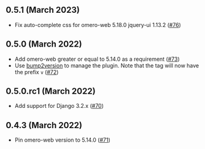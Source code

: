 0.5.1 (March 2023)
------------------

- Fix auto-complete css for omero-web 5.18.0 jquery-ui 1.13.2 ([#76](https://github.com/ome/omero-mapr/pull/76))


0.5.0 (March 2022)
------------------

- Add omero-web greater or equal to 5.14.0 as a requirement ([#73](https://github.com/ome/omero-mapr/pull/73))
- Use [bump2version](https://pypi.org/project/bump2version/) to manage the plugin. Note that the tag will now have the prefix ``v`` ([#72](https://github.com/ome/omero-mapr/pull/72))

0.5.0.rc1 (March 2022)
---------------------

- Add support for Django 3.2.x ([#70](https://github.com/ome/omero-mapr/pull/70))

0.4.3 (March 2022)
------------------

- Pin omero-web version to 5.14.0 ([#71](https://github.com/ome/omero-mapr/pull/71))
